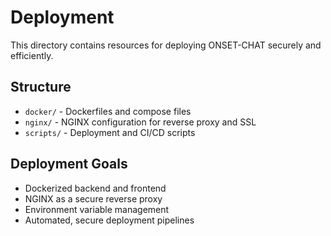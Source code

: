 # Deployment

This directory contains resources for deploying ONSET-CHAT securely and efficiently.

## Structure

- `docker/` - Dockerfiles and compose files
- `nginx/` - NGINX configuration for reverse proxy and SSL
- `scripts/` - Deployment and CI/CD scripts

## Deployment Goals
- Dockerized backend and frontend
- NGINX as a secure reverse proxy
- Environment variable management
- Automated, secure deployment pipelines 
